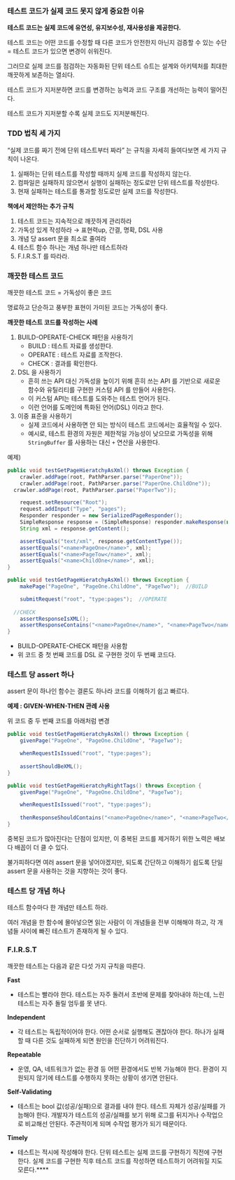 ### 테스트 코드가 실제 코드 못지 않게 중요한 이유

**테스트 코드는 실제 코드에 유연성, 유지보수성, 재사용성을 제공한다.**

테스트 코드는 어떤 코드를 수정할 때 다른 코드가 안전한지 아닌지 검증할 수 있는 수단 = 테스트 코드가 있으면 변경이 쉬워진다.

그러므로 실제 코드를 점검하는 자동화된 단위 테스트 슈트는 설계와 아키텍처를 최대한 깨끗하게 보존하는 열쇠다.

테스트 코드가 지저분하면 코드를 변경하는 능력과 코드 구조를 개선하는 능력이 떨어진다.

테스트 코드가 지저분할 수록 실제 코드도 지저분해진다.

### TDD 법칙 세 가지

“실제 코드를 짜기 전에 단위 테스트부터 짜라” 는 규칙을 자세히 들여다보면 세 가지 규칙이 나온다.

1. 실패하는 단위 테스트를 작성할 때까지 실제 코드를 작성하지 않는다.
2. 컴파일은 실패하지 않으면서 실행이 실패하는 정도로만 단위 테스트를 작성한다.
3. 현재 실패하는 테스트를 통과할 정도로만 실제 코드를 작성한다.

**책에서 제안하는 추가 규칙**

1. 테스트 코드는 지속적으로 깨끗하게 관리하라
2. 가독성 있게 작성하라 → 표현력up, 간결, 명확, DSL 사용
3. 개념 당 assert 문을 최소로 줄여라
4. 테스트 함수 하나는 개념 하나만 테스트하라
5. F.I.R.S.T 를 따라라.

### 깨끗한 테스트 코드

깨끗한 테스트 코드 = 가독성이 좋은 코드

명료하고 단순하고 풍부한 표현이 가미된 코드는 가독성이 좋다.

**깨끗한 테스트 코드를 작성하는 사례**

1. BUILD-OPERATE-CHECK 패턴을 사용하기
    - BUILD : 테스트 자료를 생성한다.
    - OPERATE : 테스트 자료를 조작한다.
    - CHECK : 결과를 확인한다.
2. DSL 을 사용하기
    - 흔히 쓰는 API 대신 가독성을 높이기 위해 흔히 쓰는 API 를 기반으로 새로운 함수와 유틸리티를 구현한 커스텀 API 를 만들어 사용한다.
    - 이 커스텀 API는 테스트를 도와주는 테스트 언어가 된다.
    - 이런 언어를 도메인에 특화된 언어(DSL) 이라고 한다.
3. 이중 표준을 사용하기
    - 실제 코드에서 사용하면 안 되는 방식이 테스트 코드에서는 효율적일 수 있다.
    - 예시로, 테스트 환경의 자원은 제한적일 가능성이 낮으므로 가독성을 위해 `StringBuffer` 를 사용하는 대신 `+` 연산을 사용한다.

예제)

```java
public void testGetPageHieratchyAsXml() throws Exception {
	crawler.addPage(root, PathParser.parse("PaperOne"));
	crawler.addPage(root, PathParser.parse("PaperOne.ChildOne"));
  crawler.addPage(root, PathParser.parse("PaperTwo"));

	request.setResource("Root");
	request.addInput("Type", "pages");
	Responder responder = new SerializedPageResponder();
	SimpleResponse response = (SimpleResponse) responder.makeResponse(new FitNesseContext(root), request);
	String xml = response.getContent();

	assertEquals("text/xml", response.getContentType());
	assertEquals("<name>PageOne</name>", xml);
	assertEquals("<name>PageTow</name>", xml);
	assertEquals("<name>ChildOne</name>", xml);
}
```

```java
public void testGetPageHieratchyAsXml() throws Exception {
	makePage("PageOne", "PageOne.ChildOne", "PageTwo");  //BUILD

	submitRequest("root", "type:pages");  //OPERATE
	
  //CHECK
	assertResponseIsXML();
	assertResponseContains("<name>PageOne</name>", "<name>PageTwo</name>", "<name>ChildOne</name>"); 
}
```

- BUILD-OPERATE-CHECK 패턴을 사용함
- 위 코드 중 첫 번째 코드를 DSL 로 구현한 것이 두 번째 코드다.

### 테스트 당 assert 하나

assert 문이 하나인 함수는 결론도 하나라 코드를 이해하기 쉽고 빠르다.

**예제 : GIVEN-WHEN-THEN 관례 사용**

위 코드 중 두 번째 코드를 아래처럼 변경

```java
public void testGetPageHieratchyAsXml() throws Exception {
	givenPage("PageOne", "PageOne.ChildOne", "PageTwo"); 

	whenRequestIsIssued("root", "type:pages"); 
	
	assertShouldBeXML();
}

public void testGetPageHieratchyRightTags() throws Exception {
	givenPage("PageOne", "PageOne.ChildOne", "PageTwo"); 

	whenRequestIsIssued("root", "type:pages"); 
	
	thenResponseShouldContains("<name>PageOne</name>", "<name>PageTwo</name>", "<name>ChildOne</name>"); 
}
```

중복된 코드가 많아진다는 단점이 있지만, 이 중복된 코드를 제거하기 위한 노력은 배보다 배꼽이 더 클 수 있다.

불가피하다면 여러 assert 문을 넣어야겠지만, 되도록 간단하고 이해하기 쉽도록 단일 assert 문을 사용하는 것을 지향하는 것이 좋다.

### 테스트 당 개념 하나

테스트 함수마다 한 개념만 테스트 하라.

여러 개념을 한 함수에 몰아넣으면 읽는 사람이 이 개념들을 전부 이해해야 하고, 각 개념들 사이에 빠진 테스트가 존재하게 될 수 있다.

### F.I.R.S.T

깨끗한 테스트는 다음과 같은 다섯 가지 규칙을 따른다.

**Fast** 

- 테스트는 빨라야 한다. 테스트는 자주 돌려서 초반에 문제를 찾아내야 하는데, 느린 테스트는 자주 돌릴 엄두를 못 낸다.

**Independent**

- 각 테스트는 독립적이어야 한다. 어떤 순서로 실행해도 괜찮아야 한다. 하나가 실패할 때 다른 것도 실패하게 되면 원인을 진단하기 어려워진다.

**Repeatable**

- 운영, QA, 네트워크가 없는 환경 등 어떤 환경에서도 반복 가능해야 한다. 환경이 지원되지 않기에 테스트를 수행하지 못하는 상황이 생기면 안된다.

**Self-Validating**

- 테스트는 bool 값(성공/실패)으로 결과를 내야 한다. 테스트 자체가 성공/실패를 가늠해야 한다. 개발자가 테스트의 성공/실패를 보기 위해 로그를 뒤지거나 수작업으로 비교해선 안된다. 주관적이게 되며 수작업 평가가 되기 때문이다.

**Timely**

- 테스트는 적시에 작성해야 한다. 단위 테스트는 실제 코드를 구현하기 직전에 구현한다. 실제 코드를 구현한 직후 테스트 코드를 작성하면 테스트하기 어려워질 지도 모른다.****
